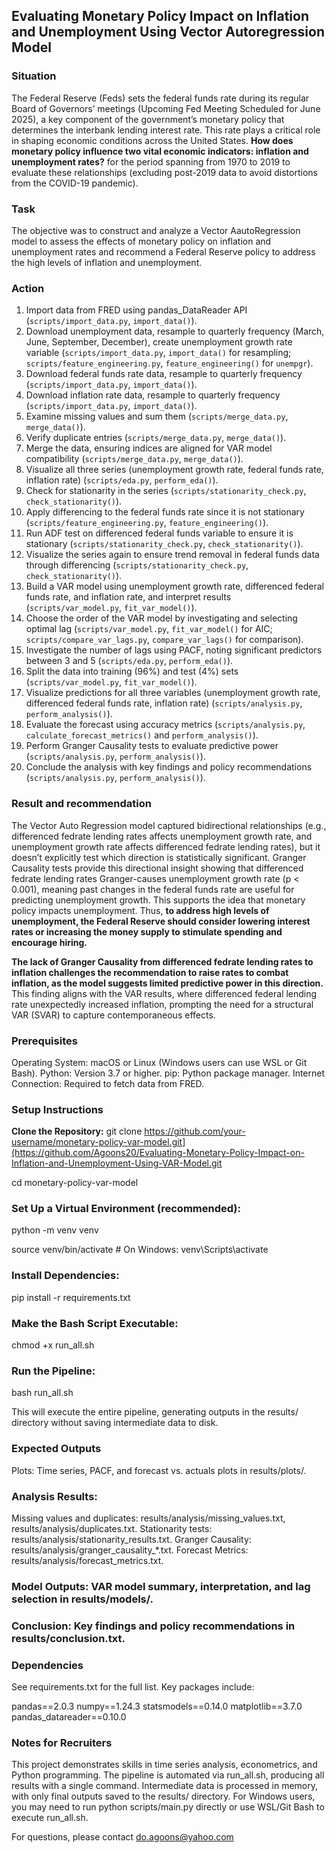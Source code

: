 ## Evaluating Monetary Policy Impact on Inflation and Unemployment Using Vector Autoregression Model

### Situation 

The Federal Reserve (Feds) sets the federal funds rate during its regular Board of Governors’ meetings (Upcoming Fed Meeting Scheduled for June 2025), a key component of the government’s monetary policy that determines the interbank lending interest rate. This rate plays a critical role in shaping economic conditions across the United States. **How does monetary policy influence two vital economic indicators: inflation and unemployment rates?** for the period spanning from 1970 to 2019 to evaluate these relationships (excluding post-2019 data to avoid distortions from the COVID-19 pandemic). 


### Task
The objective was to construct and analyze a Vector AautoRegression model to assess the effects of monetary policy on inflation and unemployment rates and recommend a Federal Reserve policy to address the high levels of inflation and unemployment. 


### Action 
1. Import data from FRED using pandas_DataReader API (`scripts/import_data.py`, `import_data()`).  
2. Download unemployment data, resample to quarterly frequency (March, June, September, December), create unemployment growth rate variable (`scripts/import_data.py`, `import_data()` for resampling; `scripts/feature_engineering.py`, `feature_engineering()` for `unempgr`).  
3. Download federal funds rate data, resample to quarterly frequency (`scripts/import_data.py`, `import_data()`).  
4. Download inflation rate data, resample to quarterly frequency (`scripts/import_data.py`, `import_data()`).  
5. Examine missing values and sum them (`scripts/merge_data.py`, `merge_data()`).  
6. Verify duplicate entries (`scripts/merge_data.py`, `merge_data()`).  
7. Merge the data, ensuring indices are aligned for VAR model compatibility (`scripts/merge_data.py`, `merge_data()`).  
8. Visualize all three series (unemployment growth rate, federal funds rate, inflation rate) (`scripts/eda.py`, `perform_eda()`).  
9. Check for stationarity in the series (`scripts/stationarity_check.py`, `check_stationarity()`).  
10. Apply differencing to the federal funds rate since it is not stationary (`scripts/feature_engineering.py`, `feature_engineering()`).  
11. Run ADF test on differenced federal funds variable to ensure it is stationary (`scripts/stationarity_check.py`, `check_stationarity()`).  
12. Visualize the series again to ensure trend removal in federal funds data through differencing (`scripts/stationarity_check.py`, `check_stationarity()`).  
13. Build a VAR model using unemployment growth rate, differenced federal funds rate, and inflation rate, and interpret results (`scripts/var_model.py`, `fit_var_model()`).  
14. Choose the order of the VAR model by investigating and selecting optimal lag (`scripts/var_model.py`, `fit_var_model()` for AIC; `scripts/compare_var_lags.py`, `compare_var_lags()` for comparison).  
15. Investigate the number of lags using PACF, noting significant predictors between 3 and 5 (`scripts/eda.py`, `perform_eda()`).  
16. Split the data into training (96%) and test (4%) sets (`scripts/var_model.py`, `fit_var_model()`).  
17. Visualize predictions for all three variables (unemployment growth rate, differenced federal funds rate, inflation rate) (`scripts/analysis.py`, `perform_analysis()`).  
18. Evaluate the forecast using accuracy metrics (`scripts/analysis.py`, `calculate_forecast_metrics()` and `perform_analysis()`).  
19. Perform Granger Causality tests to evaluate predictive power (`scripts/analysis.py`, `perform_analysis()`).  
20. Conclude the analysis with key findings and policy recommendations (`scripts/analysis.py`, `perform_analysis()`).


### Result and recommendation 
The Vector Auto Regression model captured bidirectional relationships (e.g., differenced fedrate lending rates affects unemployment growth rate, and unemployment growth rate affects differenced fedrate lending rates), but it doesn’t explicitly test which direction is statistically significant. Granger Causality tests provide this directional insight showing that differenced fedrate lending rates Granger-causes unemployment growth rate (p < 0.001), meaning past changes in the federal funds rate are useful for predicting unemployment growth. This supports the idea that monetary policy impacts unemployment. Thus, **to address high levels of unemployment, the Federal Reserve should consider lowering interest rates or increasing the money supply to stimulate spending and encourage hiring.** 

**The lack of Granger Causality from differenced fedrate lending rates to inflation challenges the recommendation to raise rates to combat inflation, as the model suggests limited predictive power in this direction.** This finding aligns with the VAR results, where differenced federal lending rate unexpectedly increased inflation, prompting the need for a structural VAR (SVAR) to capture contemporaneous effects.



### Prerequisites

Operating System: macOS or Linux (Windows users can use WSL or Git Bash).
Python: Version 3.7 or higher.
pip: Python package manager.
Internet Connection: Required to fetch data from FRED.

### Setup Instructions

**Clone the Repository:**
git clone 
https://github.com/your-username/monetary-policy-var-model.git](https://github.com/Agoons20/Evaluating-Monetary-Policy-Impact-on-Inflation-and-Unemployment-Using-VAR-Model.git

cd monetary-policy-var-model


### Set Up a Virtual Environment (recommended):
python -m venv venv

source venv/bin/activate  # On Windows: venv\Scripts\activate


### Install Dependencies:
pip install -r requirements.txt


### Make the Bash Script Executable:
chmod +x run_all.sh


### Run the Pipeline:
bash run_all.sh

This will execute the entire pipeline, generating outputs in the results/ directory without saving intermediate data to disk.


### Expected Outputs

Plots: Time series, PACF, and forecast vs. actuals plots in results/plots/.

### Analysis Results:
Missing values and duplicates: results/analysis/missing_values.txt, results/analysis/duplicates.txt.
Stationarity tests: results/analysis/stationarity_results.txt.
Granger Causality: results/analysis/granger_causality_*.txt.
Forecast Metrics: results/analysis/forecast_metrics.txt.


### Model Outputs: VAR model summary, interpretation, and lag selection in results/models/.

### Conclusion: Key findings and policy recommendations in results/conclusion.txt.

### Dependencies
See requirements.txt for the full list. Key packages include:

pandas==2.0.3
numpy==1.24.3
statsmodels==0.14.0
matplotlib==3.7.0
pandas_datareader==0.10.0

### Notes for Recruiters

This project demonstrates skills in time series analysis, econometrics, and Python programming.
The pipeline is automated via run_all.sh, producing all results with a single command.
Intermediate data is processed in memory, with only final outputs saved to the results/ directory.
For Windows users, you may need to run python scripts/main.py directly or use WSL/Git Bash to execute run_all.sh.

For questions, please contact do.agoons@yahoo.com 
